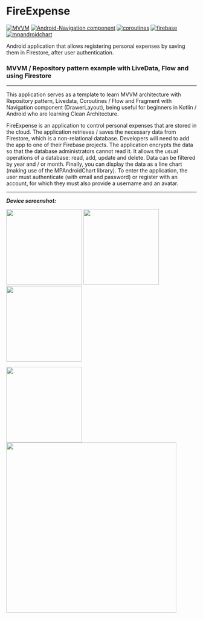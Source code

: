 # FireExpense

[![MVVM ](https://img.shields.io/badge/Architecture-MVVM-brightgreen)](https://devexperto.com/mvvm-vs-mvp/)  [![Android-Navigation component ](https://img.shields.io/badge/Android-Navigation&nbsp;component-blue)](https://developer.android.com/guide/navigation/navigation-getting-started) [![coroutines](https://img.shields.io/badge/Coroutines-Flow-red)](https://medium.com/kotlin-en-android/manejo-de-eventos-con-coroutines-creaci%C3%B3n-de-flows-con-callbackflow-y-channelflow-1d32d07a9cdd)  [![firebase ](https://img.shields.io/badge/Firebase-Firestore-purple.svg)](https://firebase.google.com/docs/firestore?hl=es) [![mpandroidchart ](https://img.shields.io/badge/Android-MPAndroidChart-cyan.svg)](https://github.com/PhilJay/MPAndroidChart)

Android application that allows registering personal expenses by saving them in Firestore, after user authentication. 


### MVVM / Repository pattern example with LiveData, Flow and using Firestore

------------

This application serves as a template to learn MVVM architecture with Repository pattern, Livedata, Coroutines / Flow and Fragment with Navigation component (DrawerLayout), being useful for beginners in Kotlin / Android who are learning Clean Architecture.

FireExpense is an application to control personal expenses that are stored in the cloud. The application retrieves / saves the necessary data from Firestore, which is a non-relational database. Developers will need to add the app to one of their Firebase projects. The application encrypts the data so that the database administrators cannot read it. It allows the usual operations of a database: read, add, update and delete. Data can be filtered by year and / or month. Finally, you can display the data as a line chart (making use of the MPAndroidChart library). To enter the application, the user must authenticate (with email and password) or register with an account, for which they must also provide a username and an avatar.

------------
***Device screenshot:***

<img src="https://user-images.githubusercontent.com/68773736/96260858-e4feb500-0fbf-11eb-8af2-e8c3758ff9c5.png" width="200"/> <img src="https://user-images.githubusercontent.com/68773736/96261443-c2b96700-0fc0-11eb-97bc-90913e685d68.png" width="200"/> <img src="https://user-images.githubusercontent.com/68773736/96261622-f85e5000-0fc0-11eb-9d14-14c7888a03b4.png" width="200"/>

<img src="https://user-images.githubusercontent.com/68773736/96261821-36f40a80-0fc1-11eb-873b-758dd625737d.png" width="200"/> <img src="https://user-images.githubusercontent.com/68773736/96262086-98b47480-0fc1-11eb-901f-f2c8f512845c.png" width="450"/>
